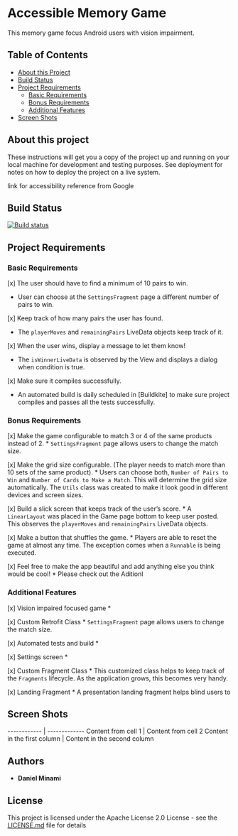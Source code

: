 # Accessible Memory Game

This memory game focus Android users with vision impairment.

## Table of Contents

- [About this Project](#heading)
- [Build Status](#heading-2)
- [Project Requirements](#heading-3)
  * [Basic Requirements](#sub-heading-3)
  * [Bonus Requirements](#sub-heading-3)
  * [Additional Features](#sub-heading-3)
- [Screen Shots](#heading-4)

## About this project

These instructions will get you a copy of the project up and running on your local machine for development and testing purposes. See deployment for notes on how to deploy the project on a live system.

link for accessibility reference from Google

## Build Status

[![Build status](https://badge.buildkite.com/fae4d188e43aa2339505c96c4c7c0c0cc506f018abd3c6c949.svg)](https://buildkite.com/minamidaniel/accessible-memory-game)

## Project Requirements

### Basic Requirements

\[x] The user should have to find a minimum of 10 pairs to win.
* User can choose at the `SettingsFragment` page a different number of pairs to win.

\[x] Keep track of how many pairs the user has found. 
* The `playerMoves` and `remainingPairs` LiveData objects keep track of it.

\[x] When the user wins, display a message to let them know!
* The `isWinnerLiveData` is observed by the View and displays a dialog when condition is true.

\[x] Make sure it compiles successfully.
* An automated build is daily scheduled in [Buildkite] to make sure project compiles and passes all the tests successfully.

### Bonus Requirements

[x] Make the game configurable to match 3 or 4 of the same products instead of 2.
    * `SettingsFragment` page allows users to change the match size.

[x] Make the grid size configurable. (The player needs to match more than 10 sets of the same product).
    * Users can choose both, `Number of Pairs to Win` and `Number of Cards to Make a Match`. This will determine the grid size automatically. The `Utils` class was created to make it look good in different devices and screen sizes.

[x] Build a slick screen that keeps track of the user’s score.
    * A `LinearLayout` was placed in the Game page bottom to keep user posted. This observes the `playerMoves` and `remainingPairs` LiveData objects.

[x] Make a button that shuffles the game.
    * Players are able to reset the game at almost any time. The exception comes when a `Runnable` is being executed.

[x] Feel free to make the app beautiful and add anything else you think would be cool!
    * Please check out the Aditionl


### Additional Features

[x] Vision impaired focused game
    * 

[x] Custom Retrofit Class
    * `SettingsFragment` page allows users to change the match size.

[x] Automated tests and build
    * 

[x] Settings screen
    * 

[x] Custom Fragment Class
    * This customized class helps to keep track of the `Fragments` lifecycle. As the application grows, this becomes very handy.

[x] Landing Fragment
    * A presentation landing fragment helps blind users to 


## Screen Shots

------------ | -------------
Content from cell 1 | Content from cell 2
Content in the first column | Content in the second column

## Authors

* **Daniel Minami** 

## License

This project is licensed under the Apache License 2.0 License - see the [LICENSE.md](LICENSE.md) file for details
